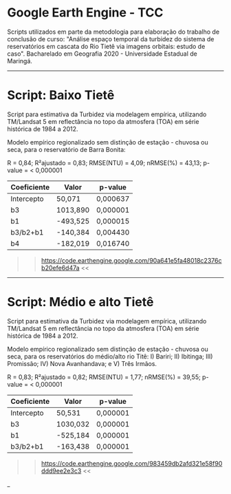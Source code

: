 # Google Earth Engine - TCC

Scripts utilizados em parte da metodologia para elaboração do trabalho de conclusão de curso: "Análise espaço temporal da turbidez do sistema de reservatórios em cascata do Rio Tietê via imagens orbitais: estudo de caso". Bacharelado em Geografia 2020 - Universidade Estadual de Maringá.



________________________________________________________________________________________________________________________________________
                                                            
# Script: Baixo Tietê
                                                            
Script para estimativa da Turbidez via modelagem empírica, utilizando TM/Landsat 5 em reflectância no topo da atmosfera (TOA) 
em série histórica de 1984 a 2012.

Modelo empírico regionalizado sem distinção de estação - chuvosa ou seca, para o reservatório de Barra Bonita:

R = 0,84; R²ajustado = 0,83; RMSE(NTU) = 4,09; nRMSE(%) = 43,13; p-value = < 0,000001

| Coeficiente   | Valor         | p-value      |
| ------------- | ------------- |------------- |
| Intercepto    | 50,071        | 0,000637     |
|b3             | 1013,890      | 0,000001     |
|b1             | -493,525      | 0,000015     |
|b3/b2+b1       | -140,384      | 0,004430     |
|b4             | -182,019      | 0,016740     |



>> https://code.earthengine.google.com/90a641e5fa48018c2376cb20efe6d47a <<

________________________________________________________________________________________________________________________________________
         
# Script: Médio e alto Tietê
                                                            
Script para estimativa da Turbidez via modelagem empírica, utilizando TM/Landsat 5 em reflectância no topo da atmosfera (TOA) 
em série histórica de 1984 a 2012.

Modelo empírico regionalizado sem distinção de estação - chuvosa ou seca, para os reservatórios do médio/alto rio Titê:
I) Bariri; II) Ibitinga; III) Promissão; IV) Nova Avanhandava; e V) Três Irmãos.

R = 0,83; R²ajustado = 0,82; RMSE(NTU) = 1,77; nRMSE(%) = 39,55; p-value = < 0,000001

| Coeficiente   | Valor         | p-value      |
| ------------- | ------------- |------------- |
| Intercepto    | 50,531        | 0,000001     |
|b3             | 1030,032      | 0,000001     |
|b1             | -525,184      | 0,000001     |
|b3/b2+b1       | -163,438      | 0,000001     |




>> https://code.earthengine.google.com/983459db2afd321e58f90ddd9ee2e3c3 <<

_
